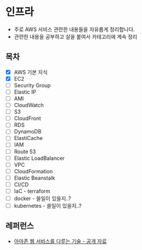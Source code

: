 # 인프라

- 주로 AWS 서비스 관련한 내용들을 자유롭게 정리합니다.
- 관련한 내용을 공부하고 살을 붙여서 카테고리에 계속 정리

## 목차

- [x] AWS 기본 지식
- [x] EC2
- [ ] Security Group
- [ ] Elastic IP
- [ ] AMI
- [ ] CloudWatch
- [ ] S3
- [ ] CloudFront
- [ ] RDS
- [ ] DynamoDB
- [ ] ElastiCache
- [ ] IAM
- [ ] Route 53
- [ ] Elastic LoadBalancer
- [ ] VPC
- [ ] CloudFormation
- [ ] Elastic Beanstalk
- [ ] CI/CD
- [ ] IaC - terraform
- [ ] docker - 쓸일이 있을지..?
- [ ] kubernetes - 쓸일이 있을지..?

## 레퍼런스

- [아마존 웹 서비스를 다루는 기술 - 공개 자료](http://pyrasis.com/book/TheArtOfAmazonWebServices)